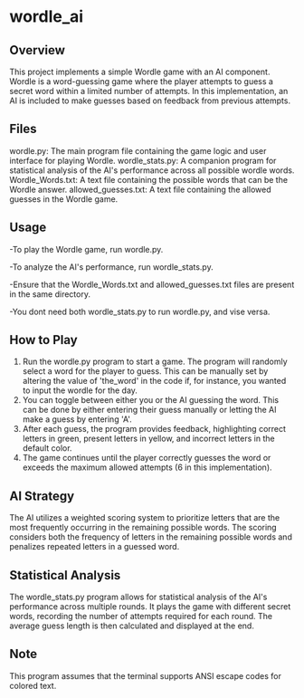 # wordle_ai

## Overview
This project implements a simple Wordle game with an AI component. Wordle is a word-guessing game where the player attempts to guess a secret word within a limited number of attempts. In this implementation, an AI is included to make guesses based on feedback from previous attempts.

## Files
wordle.py: The main program file containing the game logic and user interface for playing Wordle.
wordle_stats.py: A companion program for statistical analysis of the AI's performance across all possible wordle words.
Wordle_Words.txt: A text file containing the possible words that can be the Wordle answer.
allowed_guesses.txt: A text file containing the allowed guesses in the Wordle game.

## Usage
-To play the Wordle game, run wordle.py. 

-To analyze the AI's performance, run wordle_stats.py. 

-Ensure that the Wordle_Words.txt and allowed_guesses.txt files are present in the same directory. 

-You dont need both wordle_stats.py to run wordle.py, and vise versa. 

## How to Play
1. Run the wordle.py program to start a game. The program will randomly select a word for the player to guess. This can be manually set by altering the value of 'the_word' in the code if, for instance, you wanted to input the wordle for the day. 
2. You can toggle between either you or the AI guessing the word. This can be done by either entering their guess manually or letting the AI make a guess by entering 'A'.
3. After each guess, the program provides feedback, highlighting correct letters in green, present letters in yellow, and incorrect letters in the default color.
4. The game continues until the player correctly guesses the word or exceeds the maximum allowed attempts (6 in this implementation).

## AI Strategy
The AI utilizes a weighted scoring system to prioritize letters that are the most frequently occurring in the remaining possible words. The scoring considers both the frequency of letters in the remaining possible words and penalizes repeated letters in a guessed word.

## Statistical Analysis
The wordle_stats.py program allows for statistical analysis of the AI's performance across multiple rounds. It plays the game with different secret words, recording the number of attempts required for each round. The average guess length is then calculated and displayed at the end.

## Note
This program assumes that the terminal supports ANSI escape codes for colored text.
